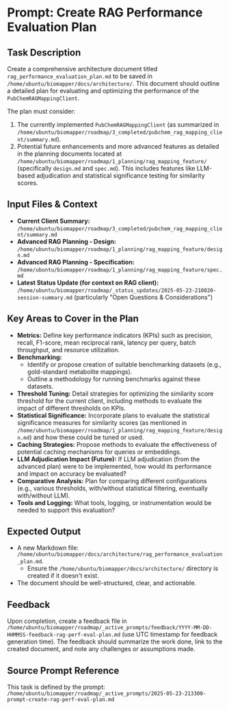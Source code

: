 # Prompt: Create RAG Performance Evaluation Plan

## Task Description
Create a comprehensive architecture document titled `rag_performance_evaluation_plan.md` to be saved in `/home/ubuntu/biomapper/docs/architecture/`. This document should outline a detailed plan for evaluating and optimizing the performance of the `PubChemRAGMappingClient`.

The plan must consider:
1.  The currently implemented `PubChemRAGMappingClient` (as summarized in `/home/ubuntu/biomapper/roadmap/3_completed/pubchem_rag_mapping_client/summary.md`).
2.  Potential future enhancements and more advanced features as detailed in the planning documents located at `/home/ubuntu/biomapper/roadmap/1_planning/rag_mapping_feature/` (specifically `design.md` and `spec.md`). This includes features like LLM-based adjudication and statistical significance testing for similarity scores.

## Input Files & Context
*   **Current Client Summary:** `/home/ubuntu/biomapper/roadmap/3_completed/pubchem_rag_mapping_client/summary.md`
*   **Advanced RAG Planning - Design:** `/home/ubuntu/biomapper/roadmap/1_planning/rag_mapping_feature/design.md`
*   **Advanced RAG Planning - Specification:** `/home/ubuntu/biomapper/roadmap/1_planning/rag_mapping_feature/spec.md`
*   **Latest Status Update (for context on RAG client):** `/home/ubuntu/biomapper/roadmap/_status_updates/2025-05-23-210820-session-summary.md` (particularly "Open Questions & Considerations")

## Key Areas to Cover in the Plan
*   **Metrics:** Define key performance indicators (KPIs) such as precision, recall, F1-score, mean reciprocal rank, latency per query, batch throughput, and resource utilization.
*   **Benchmarking:**
    *   Identify or propose creation of suitable benchmarking datasets (e.g., gold-standard metabolite mappings).
    *   Outline a methodology for running benchmarks against these datasets.
*   **Threshold Tuning:** Detail strategies for optimizing the similarity score threshold for the current client, including methods to evaluate the impact of different thresholds on KPIs.
*   **Statistical Significance:** Incorporate plans to evaluate the statistical significance measures for similarity scores (as mentioned in `/home/ubuntu/biomapper/roadmap/1_planning/rag_mapping_feature/design.md`) and how these could be tuned or used.
*   **Caching Strategies:** Propose methods to evaluate the effectiveness of potential caching mechanisms for queries or embeddings.
*   **LLM Adjudication Impact (Future):** If LLM adjudication (from the advanced plan) were to be implemented, how would its performance and impact on accuracy be evaluated?
*   **Comparative Analysis:** Plan for comparing different configurations (e.g., various thresholds, with/without statistical filtering, eventually with/without LLM).
*   **Tools and Logging:** What tools, logging, or instrumentation would be needed to support this evaluation?

## Expected Output
*   A new Markdown file: `/home/ubuntu/biomapper/docs/architecture/rag_performance_evaluation_plan.md`.
    *   Ensure the `/home/ubuntu/biomapper/docs/architecture/` directory is created if it doesn't exist.
*   The document should be well-structured, clear, and actionable.

## Feedback
Upon completion, create a feedback file in `/home/ubuntu/biomapper/roadmap/_active_prompts/feedback/YYYY-MM-DD-HHMMSS-feedback-rag-perf-eval-plan.md` (use UTC timestamp for feedback generation time). The feedback should summarize the work done, link to the created document, and note any challenges or assumptions made.

## Source Prompt Reference
This task is defined by the prompt: `/home/ubuntu/biomapper/roadmap/_active_prompts/2025-05-23-213300-prompt-create-rag-perf-eval-plan.md`
